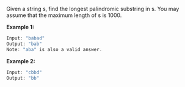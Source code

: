 Given a string s, find the longest palindromic substring in s. You may assume that the maximum length of s is 1000.

**Example 1:**

```c++
Input: "babad"
Output: "bab"
Note: "aba" is also a valid answer.
```

**Example 2:**

```c++
Input: "cbbd"
Output: "bb"
```